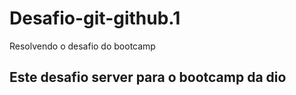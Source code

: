 # Desafio-git-github.1
Resolvendo o desafio do bootcamp

## Este desafio server para o bootcamp da dio
